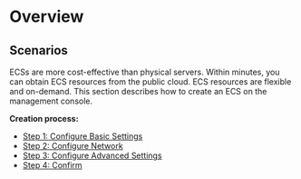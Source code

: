 # Overview<a name="EN-US_TOPIC_0163572588"></a>

## Scenarios<a name="section177116315480"></a>

ECSs are more cost-effective than physical servers. Within minutes, you can obtain ECS resources from the public cloud. ECS resources are flexible and on-demand. This section describes how to create an ECS on the management console.

**Creation process:**

-   [Step 1: Configure Basic Settings](step-1-configure-basic-settings.md)
-   [Step 2: Configure Network](step-2-configure-network.md)
-   [Step 3: Configure Advanced Settings](step-3-configure-advanced-settings.md)
-   [Step 4: Confirm](step-4-confirm.md)


